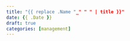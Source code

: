 ```yaml
---
title: "{{ replace .Name "_" " " | title }}"
date: {{ .Date }}
draft: true
categories: [management]
---
```

